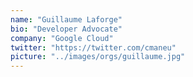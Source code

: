 ```yaml
---
name: "Guillaume Laforge"
bio: "Developer Advocate"
company: "Google Cloud"
twitter: "https://twitter.com/cmaneu"
picture: "../images/orgs/guillaume.jpg"
---
```

